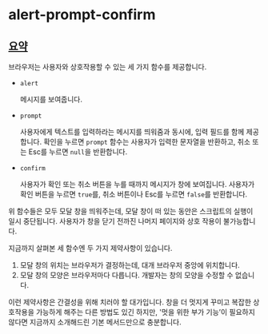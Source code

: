 # alert-prompt-confirm



## [요약](https://ko.javascript.info/alert-prompt-confirm#ref-79)

브라우저는 사용자와 상호작용할 수 있는 세 가지 함수를 제공합니다.

- `alert`

  메시지를 보여줍니다.

- `prompt`

  사용자에게 텍스트를 입력하라는 메시지를 띄워줌과 동시에, 입력 필드를 함께 제공합니다. 확인을 누르면 `prompt` 함수는 사용자가 입력한 문자열을 반환하고, 취소 또는 Esc를 누르면 `null`을 반환합니다.

- `confirm`

  사용자가 확인 또는 취소 버튼을 누를 때까지 메시지가 창에 보여집니다. 사용자가 확인 버튼을 누르면 `true`를, 취소 버튼이나 Esc를 누르면 `false`를 반환합니다.

위 함수들은 모두 모달 창을 띄워주는데, 모달 창이 떠 있는 동안은 스크립트의 실행이 일시 중단됩니다. 사용자가 창을 닫기 전까진 나머지 페이지와 상호 작용이 불가능합니다.

지금까지 살펴본 세 함수엔 두 가지 제약사항이 있습니다.

1. 모달 창의 위치는 브라우저가 결정하는데, 대개 브라우저 중앙에 위치합니다.
2. 모달 창의 모양은 브라우저마다 다릅니다. 개발자는 창의 모양을 수정할 수 없습니다.

이런 제약사항은 간결성을 위해 치러야 할 대가입니다. 창을 더 멋지게 꾸미고 복잡한 상호작용을 가능하게 해주는 다른 방법도 있긴 하지만, '멋을 위한 부가 기능’이 필요하지 않다면 지금까지 소개해드린 기본 메서드만으로 충분합니다.